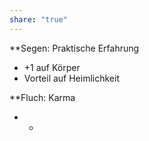 ```yaml
---
share: "true"
---
```

**Segen: Praktische Erfahrung  
- +1 auf Körper  
- Vorteil auf Heimlichkeit  
  
**Fluch: Karma  
- -